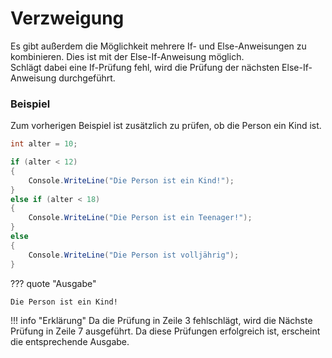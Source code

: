 # Verzweigung

Es gibt außerdem die Möglichkeit mehrere If- und Else-Anweisungen zu kombinieren. Dies ist mit der Else-If-Anweisung möglich.\
Schlägt dabei eine If-Prüfung fehl, wird die Prüfung der nächsten Else-If-Anweisung durchgeführt.

### Beispiel
Zum vorherigen Beispiel ist zusätzlich zu prüfen, ob die Person ein Kind ist.

```cs
int alter = 10;

if (alter < 12)
{
    Console.WriteLine("Die Person ist ein Kind!");
}
else if (alter < 18)
{
    Console.WriteLine("Die Person ist ein Teenager!");
}
else
{
    Console.WriteLine("Die Person ist volljährig");
}
```
??? quote "Ausgabe"
``` text
Die Person ist ein Kind!
```

!!! info "Erklärung" Da die Prüfung in Zeile 3 fehlschlägt, wird die Nächste Prüfung in Zeile 7 ausgeführt. Da diese Prüfungen erfolgreich ist, erscheint die entsprechende Ausgabe.
